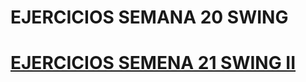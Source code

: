 # EJERCICIOS SEMANA 20 SWING
# [EJERCICIOS SEMENA 21 SWING II](https://github.com/agonzalezbesada/Ejercicios_semena_20_Swing/tree/s21)